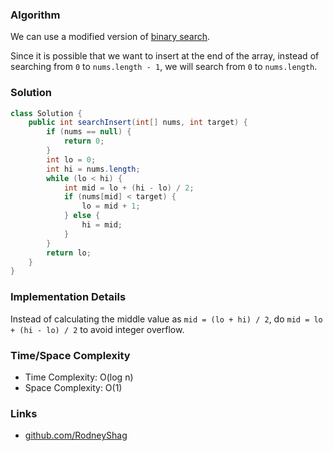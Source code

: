 ### Algorithm

We can use a modified version of [binary search](https://github.com/RodneyShag/LeetCode_solutions/blob/master/Solutions/Binary%20Search.md).

Since it is possible that we want to insert at the end of the array, instead of searching from `0` to `nums.length - 1`, we will search from `0` to `nums.length`.

### Solution

```java
class Solution {
    public int searchInsert(int[] nums, int target) {
        if (nums == null) {
            return 0;
        }
        int lo = 0;
        int hi = nums.length;
        while (lo < hi) {
            int mid = lo + (hi - lo) / 2;
            if (nums[mid] < target) {
                lo = mid + 1;
            } else {
                hi = mid;
            }
        }
        return lo;
    }
}
```

### Implementation Details

Instead of calculating the middle value as `mid = (lo + hi) / 2`, do `mid = lo + (hi - lo) / 2` to avoid integer overflow.

### Time/Space Complexity

-  Time Complexity: O(log n)
- Space Complexity: O(1)

### Links

- [github.com/RodneyShag](https://github.com/RodneyShag)
